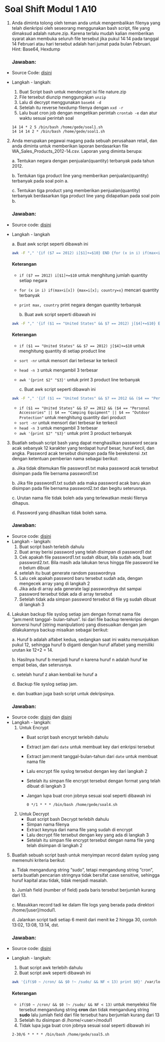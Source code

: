 
# Soal Shift Modul 1 A10
1. Anda diminta tolong oleh teman anda untuk mengembalikan filenya yang telah dienkripsi oleh seseorang menggunakan bash script, file yang dimaksud adalah nature.zip. Karena terlalu mudah kalian memberikan syarat akan membuka seluruh file tersebut jika pukul 14:14 pada tanggal 14 Februari atau hari tersebut adalah hari jumat pada bulan Februari.
Hint: Base64, Hexdump

    ### Jawaban:

* Source Code: [disini](/soal1.sh)
* Langkah - langkah:
	1. Buat Script bash untuk mendecrypt isi file nature.zip 
	2. File tersebut diunzip menggungakan `unzip`
	3. Lalu di decrypt menggunakan `base64 -d`
	4. Setelah itu reverse hexdump filenya dengan `xxd -r`
	5. Lalu buat cron job dengan mengetikan perintah `crontab -e` dan atur waktu sesuai perintah soal

      14 14 * 2 5 /bin/bash /home/gede/soal1.sh
      14 14 14 2 * /bin/bash /home/gede/soal1.sh

2. Anda merupakan pegawai magang pada sebuah perusahaan retail, dan anda diminta
untuk memberikan laporan berdasarkan file WA_Sales_Products_2012-14.csv.
Laporan yang diminta berupa:

    a. Tentukan negara dengan penjualan(quantity) terbanyak pada tahun 2012.

    b. Tentukan tiga product line yang memberikan penjualan(quantity) terbanyak pada soal poin a.

    c. Tentukan tiga product yang memberikan penjualan(quantity) terbanyak berdasarkan tiga product line yang didapatkan pada soal poin b.

    ### Jawaban: 
* Source code: [disini](/soal2.sh)
* Langkah - langkah
      
     a. Buat awk script seperti dibawah ini
     ``` bash
	awk -F "," '{if ($7 == 2012) i[$1]+=$10} END {for (x in i) if(max<i[x]) {max=i[x]; country=x} print max, country}' /home/gede/modul1/WA_Sales_Products_2012-14.csv
     ```
	#### Keterangan
	* `if ($7 == 2012) i[$1]+=$10` untuk menghitung jumlah quantity setiap negara
	* `for (x in i) if(max<i[x]) {max=i[x]; country=x}` mencari quantity terbanyak
	* `print max, country` print negara dengan quantity terbanyak

      b. Buat awk script seperti dibawah ini
     ```bash
	awk -F "," '{if ($1 == "United States" && $7 == 2012) j[$4]+=$10} END {for (x in j) {print j[x], x}}' /home/gede/modul1/WA_Sales_Products_2012-14.csv | sort -nr | head -n 3 | awk '{print $2" "$3}'
     ```
	#### Keterangan
	* `if ($1 == "United States" && $7 == 2012) j[$4]+=$10` untuk menghitung quantity di setiap product line
	* `sort -nr` untuk mensort dari terbesar ke terkecil
	* `head -n 3` untuk mengambil 3 terbesar
	* `awk '{print $2" "$3}'` untuk print 3 product line terbanyak

      c. Buat awk script seperti dibawah ini
     ```bash
	awk -F "," '{if ($1 == "United States" && $7 == 2012 && ($4 == "Personal Accessories" || $4 == "Camping Equipment" || $4 == "Outdoor Protection")) k[$6]+=$10} END {for (x in k) {print k[x], x}}' /home/gede/modul1/WA_Sales_Products_2012-14.csv | sort -nr | head -n 3 | awk '{print $2" "$3}'
     ```
	* `if ($1 == "United States" && $7 == 2012 && ($4 == "Personal Accessories" || $4 == "Camping Equipment" || $4 == "Outdoor Protection"` untuk menghitung quantity dari product
	*  `sort -nr` untuk mensort dari terbesar ke terkecil
	* `head -n 3` untuk mengambil 3 terbesar
	* `awk '{print $2" "$3}'` untuk print 3 product terbanyak

3. Buatlah sebuah script bash yang dapat menghasilkan password secara acak
sebanyak 12 karakter yang terdapat huruf besar, huruf kecil, dan angka. Password
acak tersebut disimpan pada file berekstensi .txt dengan ketentuan pemberian nama
sebagai berikut:

    a. Jika tidak ditemukan file password1.txt maka password acak tersebut disimpan pada file bernama password1.txt
    
    b. Jika file password1.txt sudah ada maka password acak baru akan disimpan pada file bernama password2.txt dan begitu seterusnya.

    c. Urutan nama file tidak boleh ada yang terlewatkan meski filenya dihapus.

    d. Password yang dihasilkan tidak boleh sama.
    
    ### Jawaban:
* Source code: [disini](/soal3.sh)
* Langkah - langkah:
	 1. Buat script bash terlebih dahulu
	 2. Buat array berisi password yang telah disimpan di password1 dst
	 3. Cek apakah file password1.txt sudah dibuat, bila sudah ada, buat password2.txt. Bila masih ada lakukan terus hingga file password ke n belum dibuat
	 4. setelah itu buat generate random passwordnya
	 5. Lalu cek apakah password baru tersebut sudah ada, dengan mengecek array yang di langkah 2
	 6. Jika ada di array ada generate lagi passwordnya dst sampai password tersebut tidak ada di array tersebut
	 7. Setelah tidak ada simpan password tersebut di file yg sudah dibuat di langkah 3
	 
4. Lakukan backup file syslog setiap jam dengan format nama file “jam:menit tanggal- bulan-tahun”. 
Isi dari file backup terenkripsi dengan konversi huruf (string manipulation) yang disesuaikan dengan jam dilakukannya backup misalkan sebagai berikut:

    a. Huruf b adalah alfabet kedua, sedangkan saat ini waktu menunjukkan pukul 12, sehingga huruf b diganti dengan huruf alfabet yang memiliki urutan ke 12+2 = 14.

    b. Hasilnya huruf b menjadi huruf n karena huruf n adalah huruf ke empat belas, dan seterusnya.

    c. setelah huruf z akan kembali ke huruf a

    d. Backup file syslog setiap jam.

    e. dan buatkan juga bash script untuk dekripsinya.

    ### Jawaban:
* Source code: [disini](/soal4.sh) dan [disini](/soal4_decrypt.sh)
* Langkah - langkah:
	1. Untuk Encrypt
		* Buat script bash encrypt terlebih dahulu
		* Extract jam dari `date` untuk membuat key dari enkripsi tersebut
		* Extract jam:menit tanggal-bulan-tahun dari `date` untuk membuat nama file
		* Lalu encrypt file syslog tersebut dengan key dari langkah 2
		* Setelah itu simpan file encrypt tersebut dengan format yang telah dibuat di langkah 3
		* Jangan lupa buat cron jobnya sesuai soal seperti dibawah ini
		
		  `0 */1 * * * /bin/bash /home/gede/soal4.sh`
	2. Untuk Decrypt
		* Buat script bash Decrypt terlebih dahulu
		* Simpan nama filenya
		* Extract keynya dari nama file yang sudah di encrypt
		* Lalu decrypt file tersebut dengan key yang ada di langkah 3
		* Setelah itu simpan file encrypt tersebut dengan nama file yang telah disimpan di langkah 2
		
5. Buatlah sebuah script bash untuk menyimpan record dalam syslog yang memenuhi
kriteria berikut:

    a. Tidak mengandung string “sudo”, tetapi mengandung string “cron”, serta buatlah pencarian stringnya tidak bersifat case sensitive, sehingga huruf kapital atau tidak, tidak menjadi masalah.

    b. Jumlah field (number of field) pada baris tersebut berjumlah kurang dari 13.

    c. Masukkan record tadi ke dalam file logs yang berada pada direktori /home/[user]/modul1.

    d. Jalankan script tadi setiap 6 menit dari menit ke 2 hingga 30, contoh 13:02, 13:08, 13:14, dst.
    
    ### Jawaban:
* Source code: [disini](/soal5.sh)
* Langkah - langkah:
	1. Buat script awk terlebih dahulu
	2. Buat script awk seperti dibawah ini
	```bash
	awk '{if($0 ~ /cron/ && $0 !~ /sudo/ && NF < 13) print $0}' /var/log/syslog > /home/gede/modul1/soal5.log
	```
	#### Keterangan
	* `if($0 ~ /cron/ && $0 !~ /sudo/ && NF < 13)` untuk menyeleksi file tersebut mengandung string **cron** dan tidak mengandung string **sudo** lalu jumlah field dari file tersebut haru berjumlah kurang dari 13
	
	3. Setelah itu disimpan di /home/\<user>/modul1
	4. Tidak lupa juga buat cron jobnya sesuai soal seperti dibawah ini
	
	`2-30/6 * * * * /bin/bash /home/gede/soal5.sh`
